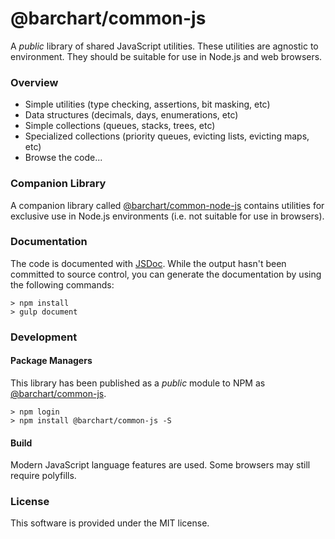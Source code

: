 # @barchart/common-js

A *public* library of shared JavaScript utilities. These utilities are agnostic to environment. They should be suitable for use in Node.js and web browsers.

### Overview

* Simple utilities (type checking, assertions, bit masking, etc)
* Data structures (decimals, days, enumerations, etc)
* Simple collections (queues, stacks, trees, etc)
* Specialized collections (priority queues, evicting lists, evicting maps, etc)
* Browse the code...

### Companion Library

A companion library called [@barchart/common-node-js](https://github.com/barchart/barchart-common-node-js) contains utilities for exclusive use in Node.js environments (i.e. not suitable for use in browsers).

### Documentation

The code is documented with [JSDoc](http://usejsdoc.org/). While the output hasn't been committed to source control, you can generate the documentation by using the following commands:

    > npm install
    > gulp document

### Development

#### Package Managers

This library has been published as a *public* module to NPM as [@barchart/common-js](https://www.npmjs.com/package/@barchart/common-js).

    > npm login
    > npm install @barchart/common-js -S

#### Build

Modern JavaScript language features are used. Some browsers may still require polyfills.

### License

This software is provided under the MIT license.
